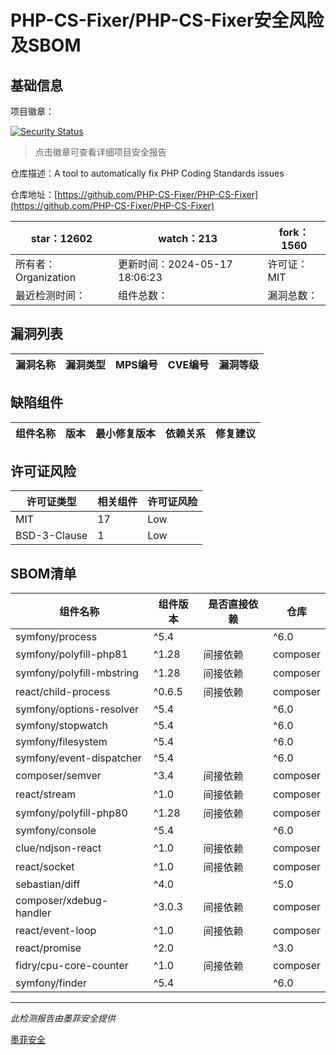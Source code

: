 # PHP-CS-Fixer/PHP-CS-Fixer安全风险及SBOM

## 基础信息

项目徽章：

[![Security Status](https://www.murphysec.com/platform3/v31/badge/1791542514482077696.svg)](https://www.murphysec.com/console/report/1698040252920889344/1791542514482077696)

> 点击徽章可查看详细项目安全报告

仓库描述：A tool to automatically fix PHP Coding Standards issues

仓库地址：[https://github.com/PHP-CS-Fixer/PHP-CS-Fixer](https://github.com/PHP-CS-Fixer/PHP-CS-Fixer)

| star：12602 | watch：213 | fork：1560 |
| ----------- | -------------- | ------------ |
| 所有者：Organization | 更新时间：2024-05-17 18:06:23 | 许可证：MIT |
| 最近检测时间： | 组件总数： | 漏洞总数： |




## 漏洞列表

| 漏洞名称 | 漏洞类型 | MPS编号 | CVE编号 | 漏洞等级 |
| ------- | ------ | ------- | ------ | ----- |





## 缺陷组件

| 组件名称 | 版本 | 最小修复版本 | 依赖关系 | 修复建议 |
| -------- | ---- | ------------ | -------- | -------- |





## 许可证风险

| 许可证类型 | 相关组件 | 许可证风险 |
| ---------- | -------- | ---------- |
|MIT|17|Low|
|BSD-3-Clause|1|Low|




## SBOM清单

| 组件名称 | 组件版本 | 是否直接依赖 | 仓库 |
| -------- | -------- | ------------ | ---- |
|symfony/process|^5.4 || ^6.0 || ^7.0|间接依赖|composer|
|symfony/polyfill-php81|^1.28|间接依赖|composer|
|symfony/polyfill-mbstring|^1.28|间接依赖|composer|
|react/child-process|^0.6.5|间接依赖|composer|
|symfony/options-resolver|^5.4 || ^6.0 || ^7.0|间接依赖|composer|
|symfony/stopwatch|^5.4 || ^6.0 || ^7.0|间接依赖|composer|
|symfony/filesystem|^5.4 || ^6.0 || ^7.0|间接依赖|composer|
|symfony/event-dispatcher|^5.4 || ^6.0 || ^7.0|间接依赖|composer|
|composer/semver|^3.4|间接依赖|composer|
|react/stream|^1.0|间接依赖|composer|
|symfony/polyfill-php80|^1.28|间接依赖|composer|
|symfony/console|^5.4 || ^6.0 || ^7.0|间接依赖|composer|
|clue/ndjson-react|^1.0|间接依赖|composer|
|react/socket|^1.0|间接依赖|composer|
|sebastian/diff|^4.0 || ^5.0 || ^6.0|间接依赖|composer|
|composer/xdebug-handler|^3.0.3|间接依赖|composer|
|react/event-loop|^1.0|间接依赖|composer|
|react/promise|^2.0 || ^3.0|间接依赖|composer|
|fidry/cpu-core-counter|^1.0|间接依赖|composer|
|symfony/finder|^5.4 || ^6.0 || ^7.0|间接依赖|composer|


------

*此检测报告由墨菲安全提供*

[墨菲安全](www.murphysec.com)